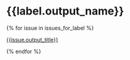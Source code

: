 # {{label.output_name}}

{% for issue in issues_for_label %}

[{{issue.output_title}}]({{issue.output_filename}})

{% endfor %}
